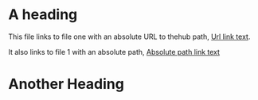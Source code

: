 # A heading

This file links to file one with an absolute URL to thehub path, [Url link text](https://thehub.github.com/epd/file-1). 

It also links to file 1 with an absolute path, [Absolute path link text](/docs/epd/file-1.md)

# Another Heading